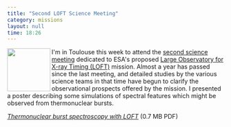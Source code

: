 ```yaml
---
title: "Second LOFT Science Meeting"
category: missions
layout: null
time: 18:26
---
```

<!-- header generated from blosxom format post; make_header.pl 23.1.2022 -->
<p>
  <!---- Begin .post ---->
<a href="http://www.isdc.unige.ch/loft">
<img src="http://www.ucl.ac.uk/mssl/astro/news/loft/images/loft" width="100" height="100" align="left"></a>
I'm in Toulouse this week to attend the 
<a href="http://www.isdc.unige.ch/loft/index.php/meetings/second-loft-science-meeting">second science
meeting</a> dedicated to ESA's proposed 
<a href="http://www.isdc.unige.ch/loft">Large Observatory for X-ray Timing
(LOFT)</a> mission.
Almost a year has passed since the last meeting, and detailed studies by
the various science teams in that time have begun to clarify the observational
prospects offered by the mission. I presented a poster describing some 
simulations of spectral features which might be observed from thermonuclear
bursts.
<p>
<em><a href="/~dgallow/docs/LOFT science meeting 2012.pptx.pdf">Thermonuclear burst
spectroscopy with LOFT</a></em> (0.7 MB PDF)
<p>
